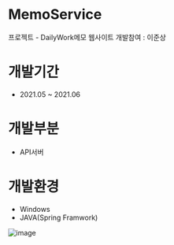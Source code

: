 # MemoService
프로젝트 - DailyWork메모 웹사이트
개발참여 : 이준상

# 개발기간
 - 2021.05 ~ 2021.06
 
# 개발부분
 - API서버
 
# 개발환경
 - Windows
 - JAVA(Spring Framwork)

![image](https://user-images.githubusercontent.com/77235858/131075860-d5c6ab6b-f573-42c6-b98c-63bb8de66bb3.png)

 
 
